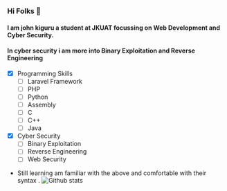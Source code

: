 ### Hi Folks 👋
#### I am john kiguru a student at JKUAT focussing on Web Development and Cyber Security.
#### In cyber security i am  more into Binary Exploitation and Reverse Engineering
<!--
**jkiguru/jkiguru** is a ✨ _special_ ✨ repository because its `README.md` (this file) appears on your GitHub profile.

Here are some ideas to get you started:

- 🔭 I’m currently working on ...
- 🌱 I’m currently learning ...
- 👯 I’m looking to collaborate on ...
- 🤔 I’m looking for help with ...
- 💬 Ask me about ...
- 📫 How to reach me: ...
- 😄 Pronouns: ...
- ⚡ Fun fact: ...
-->
   * [x] Programming Skills
      * [ ] Laravel Framework
      * [ ] PHP
      * [ ] Python
      * [ ] Assembly
      * [ ] C
      * [ ] C++
      * [ ] Java
   * [x] Cyber Security
      * [ ] Binary Exploitation
      * [ ] Reverse Engineering
      * [ ] Web Security
   - Still learning am familiar with the above and comfortable with their syntax .
   ![Github stats](https://github-readme-stats.vercel.app/api?username=jkiguru)
